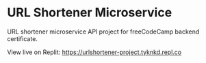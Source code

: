 # URL Shortener Microservice

URL shortener microservice API project for freeCodeCamp backend certificate. 

View live on Replit: https://urlshortener-project.tyknkd.repl.co